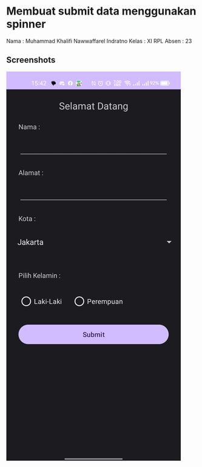# Membuat submit data menggunakan spinner
Nama  : Muhammad Khalifi Nawwaffarel Indratno
Kelas  : XI RPL
Absen  : 23

## Screenshots
![Screenshot 2](screenshots/before.jpeg)
